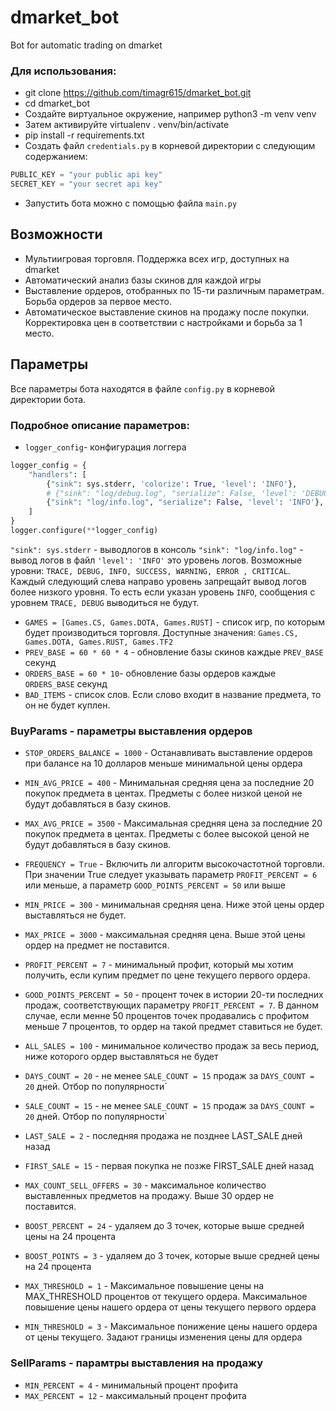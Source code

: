# dmarket_bot
Bot for automatic trading on dmarket 




### Для использования:

- git clone https://github.com/timagr615/dmarket_bot.git
- cd dmarket_bot
- Создайте виртуальное окружение, например python3 -m venv venv
- Затем активируйте virtualenv . venv/bin/activate
- pip install -r requirements.txt
- Создать файл `credentials.py` в корневой директории с следующим содержанием:

```python
PUBLIC_KEY = "your public api key"
SECRET_KEY = "your secret api key"
```

- Запустить бота можно с помощью файла `main.py`

## Возможности
- Мультиигровая торговля. Поддержка всех игр, доступных на dmarket
- Автоматический анализ базы скинов для каждой игры
- Выставление ордеров, отобранных по 15-ти различным параметрам. Борьба ордеров за первое место.
- Автоматическое выставление скинов на продажу после покупки. Корректировка цен в соответствии с настройками и борьба за 1 место.
## Параметры
Все параметры бота находятся в файле `config.py` в корневой директории бота.
### Подробное описание параметров:
- `logger_config`- конфигурация логгера
```python
logger_config = {
    "handlers": [
        {"sink": sys.stderr, 'colorize': True, 'level': 'INFO'},
        # {"sink": "log/debug.log", "serialize": False, 'level': 'DEBUG'},
        {"sink": "log/info.log", "serialize": False, 'level': 'INFO'},
    ]
}
logger.configure(**logger_config)
```
`"sink": sys.stderr` -  выводлогов в консоль
`"sink": "log/info.log"` - вывод логов в файл
`'level': 'INFO'` это уровень логов. Возможные уровни: `TRACE, DEBUG, INFO, SUCCESS, WARNING, ERROR , CRITICAL`. Каждый следующий слева направо уровень запрещайт вывод логов более низкого уровня. То есть если указан уровень `INFO`, сообщения с уровнем `TRACE, DEBUG` выводиться не будут.
- `GAMES = [Games.CS, Games.DOTA, Games.RUST]` - список игр, по которым будет производиться торговля. Доступные значения: `Games.CS, Games.DOTA, Games.RUST, Games.TF2`
- `PREV_BASE = 60 * 60 * 4` - обновление базы скинов каждые `PREV_BASE` секунд
- `ORDERS_BASE = 60 * 10`- обновление базы ордеров каждые `ORDERS_BASE` секунд
- `BAD_ITEMS` - список слов. Если слово входит в название предмета, то он не будет куплен.

### BuyParams -  параметры выставления ордеров
-  `STOP_ORDERS_BALANCE = 1000` - Останавливать выставление ордеров при балансе на 10 долларов меньше минимальной цены ордера
- `MIN_AVG_PRICE = 400` - Минимальная средняя цена за последние 20 покупок предмета в центах. Предметы с более низкой ценой не будут добавляться в базу скинов.
- `MAX_AVG_PRICE = 3500` - Максимальная средняя цена за последние 20 покупок предмета в центах. Предметы с более высокой ценой не будут добавляться в базу скинов.
- `FREQUENCY = True` - Включить ли алгоритм высокочастотной торговли. При значении True следует указывать параметр `PROFIT_PERCENT = 6` или меньше, а параметр `GOOD_POINTS_PERCENT = 50` или выше
-    `MIN_PRICE = 300` - минимальная средняя цена. Ниже этой цены ордер выставляться не будет.
-    `MAX_PRICE = 3000` - максимальная средняя цена. Выше этой цены ордер на предмет не поставится.

-    `PROFIT_PERCENT = 7` - минимальный профит, который мы хотим получить, если купим предмет по цене текущего первого ордера.
-    `GOOD_POINTS_PERCENT = 50` - процент точек в истории 20-ти последних продаж, соответствующих параметру `PROFIT_PERCENT = 7`. В данном случае, если менне 50 процентов точек продавались с профитом меньше 7 процентов, то ордер на такой предмет ставиться не будет.

-    `ALL_SALES = 100` - минимальное количество продаж за весь период, ниже которого ордер выставляться не будет
-    `DAYS_COUNT = 20` - не менее `SALE_COUNT = 15` продаж за `DAYS_COUNT = 20` дней. Отбор по популярности`
-    `SALE_COUNT = 15` - не менее `SALE_COUNT = 15` продаж за `DAYS_COUNT = 20` дней. Отбор по популярности`
-    `LAST_SALE = 2`  - последняя продажа не позднее LAST_SALE дней назад
-   `FIRST_SALE = 15`  - первая покупка не позже FIRST_SALE дней назад

-    `MAX_COUNT_SELL_OFFERS = 30` - максимальное количество выставленных предметов на продажу. Выше 30 ордер не поставится.

-    `BOOST_PERCENT = 24` - удаляем до 3 точек, которые выше средней цены на 24 процента
-    `BOOST_POINTS = 3` - удаляем до 3 точек, которые выше средней цены на 24 процента

-    `MAX_THRESHOLD = 1`  - Максимальное повышение цены на MAX_THRESHOLD процентов от текущего ордера. Максимальное повышение цены нашего ордера от цены текущего первого ордера
-   `MIN_THRESHOLD = 3` - Максимальное понижение цены нашего ордера от цены текущего. Задают границы изменения цены для ордера

### SellParams - парамтры выставления на продажу
- `MIN_PERCENT = 4` - минимальный процент профита
-   `MAX_PERCENT = 12` - максимальный процент профита

